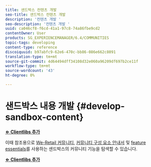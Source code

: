 ```yaml
---
title: 샌드박스 컨텐츠 개발
seo-title: 샌드박스 컨텐츠 개발
description: '컨텐츠 개발 '
seo-description: '컨텐츠 개발 '
uuid: ca046cf8-f6cd-41a1-97c8-74a86fbe9cd2
contentOwner: User
products: SG_EXPERIENCEMANAGER/6.4/COMMUNITIES
topic-tags: developing
content-type: reference
discoiquuid: b97abfc9-62e6-470c-bb86-086e662c8091
translation-type: tm+mt
source-git-commit: 4d64494dff34108d32e060a96209df697b2ce11f
workflow-type: tm+mt
source-wordcount: '43'
ht-degree: 0%

---
```



# 샌드박스 내용 개발 {#develop-sandbox-content}

**[⇐ Clientlibs 추가](add-clientlibs.md)**

이때 참조용으로 [We-Retail 커뮤니티](../../help/sites-developing/we-retail.md), [커뮤니티 구성 요소 안내서](components-guide.md) 및 [feature essentials](essentials.md)를 사용하는 샌드박스의 커뮤니티 기능을 탐색할 수 있습니다.

**[⇐ Clientlibs 추가](add-clientlibs.md)**
